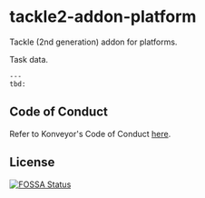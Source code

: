 # tackle2-addon-platform

Tackle (2nd generation) addon for platforms.


Task data.

```
---
tbd:
```


## Code of Conduct
Refer to Konveyor's Code of Conduct [here](https://github.com/konveyor/community/blob/main/CODE_OF_CONDUCT.md).


## License
[![FOSSA Status](https://app.fossa.com/api/projects/git%2Bgithub.com%2Fkonveyor%2Ftackle2-addon-platform.svg?type=large)](https://app.fossa.com/projects/git%2Bgithub.com%2Fkonveyor%2Ftackle2-addon-platform?ref=badge_large)
